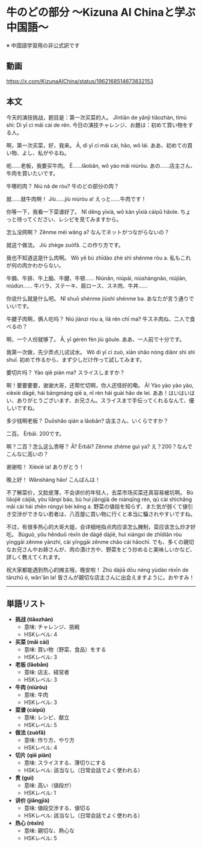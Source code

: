 # 牛のどの部分 〜Kizuna AI Chinaと学ぶ中国語〜
※ 中国語学習用の非公式訳です

## 動画
https://x.com/KizunaAIChina/status/1962168514673832153

## 本文

今天的演技挑战，题目是：第一次买菜的人。
Jīntiān de yǎnjì tiǎozhàn, tímù shì: Dì yī cì mǎi cài de rén.
今日の演技チャレンジ、お題は：初めて買い物をする人。

啊，第一次买菜，好，我来。
Ā, dì yī cì mǎi cài, hǎo, wǒ lái.
ああ、初めての買い物、よし、私がやるね。

呃……老板，我要买牛肉。
È……lǎobǎn, wǒ yào mǎi niúròu.
あの……店主さん、牛肉を買いたいです。

牛哪的肉？
Niú nǎ de ròu?
牛のどの部分の肉？

就……就牛肉啊！
Jiù……jiù niúròu a!
えっと……牛肉です！

你等一下，我看一下菜谱好了。
Nǐ děng yīxià, wǒ kàn yīxià càipǔ hǎole.
ちょっと待ってください、レシピを見てみますから。

怎么没网啊？
Zěnme méi wǎng a?
なんでネットがつながらないの？

就这个做法。
Jiù zhège zuòfǎ.
この作り方です。

我也不知道这是什么肉啊。
Wǒ yě bù zhīdào zhè shì shénme ròu a.
私もこれが何の肉かわからない。

牛腩、牛排、牛上脑、牛腱、牛顿……
Niúnǎn, niúpái, niúshàngnǎo, niújiàn, niúdùn……
牛バラ、ステーキ、肩ロース、スネ肉、牛丼……

你说什么就是什么吧。
Nǐ shuō shénme jiùshì shénme ba.
あなたが言う通りでいいです。

牛腱子肉啊，俩人吃吗？
Niú jiànzi ròu a, liǎ rén chī ma?
牛スネ肉ね、二人で食べるの？

啊，一个人份就够了。
Ā, yī gèrén fèn jiù gòule.
ああ、一人前で十分です。

我第一次做，先少弄点儿试试水。
Wǒ dì yī cì zuò, xiān shǎo nòng diǎnr shì shì shuǐ.
初めて作るから、まず少しだけ作って試してみます。

要切片吗？
Yào qiē piàn ma?
スライスしますか？

啊！要要要要，谢谢大哥，还帮忙切啊，你人还怪好的嘞。
Ā! Yào yào yào yào, xièxiè dàgē, hái bāngmáng qiē a, nǐ rén hái guài hǎo de lei.
ああ！はいはいはい、ありがとうございます、お兄さん。スライスまで手伝ってくれるなんて、優しいですね。

多少钱啊老板？
Duōshǎo qián a lǎobǎn?
店主さん、いくらですか？

二百。
Èrbǎi.
200です。

啊？二百？怎么这么贵呀？
Ā? Èrbǎi? Zěnme zhème guì ya?
え？200？なんでこんなに高いの？

谢谢啦！
Xièxiè la!
ありがとう！

晚上好！
Wǎnshàng hǎo!
こんばんは！

不了解菜价，又脸皮薄，不会讲价的年轻人，去菜市场买菜还真容易被坑啊。
Bù liǎojiě càijià, yòu liǎnpí báo, bù huì jiǎngjià de niánqīng rén, qù cài shìchǎng mǎi cài hái zhēn róngyì bèi kēng a.
野菜の値段を知らず、また気が弱くて値引き交渉ができない若者は、八百屋に買い物に行くと本当に騙されやすいですね。

不过，有很多热心的大哥大姐，会详细地指点肉应该怎么腌制，菜应该怎么炒才好吃。
Búguò, yǒu hěnduō rèxīn de dàgē dàjiě, huì xiángxì de zhǐdiǎn ròu yīnggāi zěnme yānzhì, cài yīnggāi zěnme chǎo cái hǎochī.
でも、多くの親切なお兄さんやお姉さんが、肉の漬け方や、野菜をどう炒めると美味しいかなど、詳しく教えてくれます。

祝大家都能遇到热心的摊主哦，晚安啦！
Zhù dàjiā dōu néng yùdào rèxīn de tānzhǔ ó, wǎn'ān la!
皆さんが親切な店主さんに出会えますように。おやすみ！

---
## 単語リスト

* **挑战 (tiǎozhàn)**
    - 意味: チャレンジ、挑戦
    - HSKレベル: 4
* **买菜 (mǎi cài)**
    - 意味: 買い物（野菜、食品）をする
    - HSKレベル: 3
* **老板 (lǎobǎn)**
    - 意味: 店主、経営者
    - HSKレベル: 3
* **牛肉 (niúròu)**
    - 意味: 牛肉
    - HSKレベル: 3
* **菜谱 (càipǔ)**
    - 意味: レシピ、献立
    - HSKレベル: 5
* **做法 (zuòfǎ)**
    - 意味: 作り方、やり方
    - HSKレベル: 4
* **切片 (qiē piàn)**
    - 意味: スライスする、薄切りにする
    - HSKレベル: 該当なし（日常会話でよく使われる）
* **贵 (guì)**
    - 意味: 高い（値段が）
    - HSKレベル: 1
* **讲价 (jiǎngjià)**
    - 意味: 値段交渉する、値切る
    - HSKレベル: 該当なし（日常会話でよく使われる）
* **热心 (rèxīn)**
    - 意味: 親切な、熱心な
    - HSKレベル: 5
